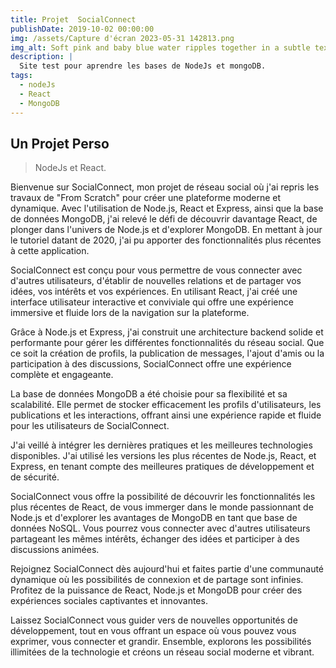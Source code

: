 ```yaml
---
title: Projet  SocialConnect
publishDate: 2019-10-02 00:00:00
img: /assets/Capture d'écran 2023-05-31 142813.png
img_alt: Soft pink and baby blue water ripples together in a subtle texture.
description: |
  Site test pour aprendre les bases de NodeJs et mongoDB.
tags:
  - nodeJs
  - React
  - MongoDB
---
```


## Un Projet Perso

> NodeJs et React.

Bienvenue sur SocialConnect, mon projet de réseau social où j'ai repris les travaux de "From Scratch" pour créer une plateforme moderne et dynamique. Avec l'utilisation de Node.js, React et Express, ainsi que la base de données MongoDB, j'ai relevé le défi de découvrir davantage React, de plonger dans l'univers de Node.js et d'explorer MongoDB. En mettant à jour le tutoriel datant de 2020, j'ai pu apporter des fonctionnalités plus récentes à cette application.

SocialConnect est conçu pour vous permettre de vous connecter avec d'autres utilisateurs, d'établir de nouvelles relations et de partager vos idées, vos intérêts et vos expériences. En utilisant React, j'ai créé une interface utilisateur interactive et conviviale qui offre une expérience immersive et fluide lors de la navigation sur la plateforme.

Grâce à Node.js et Express, j'ai construit une architecture backend solide et performante pour gérer les différentes fonctionnalités du réseau social. Que ce soit la création de profils, la publication de messages, l'ajout d'amis ou la participation à des discussions, SocialConnect offre une expérience complète et engageante.

La base de données MongoDB a été choisie pour sa flexibilité et sa scalabilité. Elle permet de stocker efficacement les profils d'utilisateurs, les publications et les interactions, offrant ainsi une expérience rapide et fluide pour les utilisateurs de SocialConnect.

J'ai veillé à intégrer les dernières pratiques et les meilleures technologies disponibles. J'ai utilisé les versions les plus récentes de Node.js, React, et Express, en tenant compte des meilleures pratiques de développement et de sécurité.

SocialConnect vous offre la possibilité de découvrir les fonctionnalités les plus récentes de React, de vous immerger dans le monde passionnant de Node.js et d'explorer les avantages de MongoDB en tant que base de données NoSQL. Vous pourrez vous connecter avec d'autres utilisateurs partageant les mêmes intérêts, échanger des idées et participer à des discussions animées.

Rejoignez SocialConnect dès aujourd'hui et faites partie d'une communauté dynamique où les possibilités de connexion et de partage sont infinies. Profitez de la puissance de React, Node.js et MongoDB pour créer des expériences sociales captivantes et innovantes.

Laissez SocialConnect vous guider vers de nouvelles opportunités de développement, tout en vous offrant un espace où vous pouvez vous exprimer, vous connecter et grandir. Ensemble, explorons les possibilités illimitées de la technologie et créons un réseau social moderne et vibrant.
